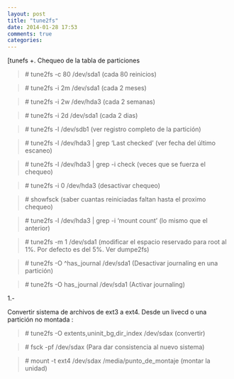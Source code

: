```yaml
---
layout: post
title: "tune2fs"
date: 2014-01-28 17:53
comments: true
categories: 
---
```

[tunefs +. Chequeo de la tabla de particiones

>\# tune2fs -c 80 /dev/sda1 (cada 80 reinicios) 

>\# tune2fs -i 2m /dev/sda1 (cada 2 meses) 

>\# tune2fs -i 2w /dev/hda3 (cada 2 semanas) 

>\# tune2fs -i 2d /dev/sda1 (cada 2 dias) 

>\# tune2fs -l /dev/sdb1 (ver registro completo de la partición) 

>\# tune2fs -l /dev/hda3 | grep ‘Last checked’ (ver fecha del último escaneo) 

>\# tune2fs -l /dev/hda3 | grep -i check (veces que se fuerza el chequeo) 

>\# tune2fs -i 0 /dev/hda3 (desactivar chequeo) 

>\# showfsck (saber cuantas reiniciadas faltan hasta el proximo chequeo) 

>\# tune2fs -l /dev/hda3 | grep -i ‘mount count’ (lo mismo que el anterior) 

>\# tune2fs -m 1 /dev/sda1 (modificar el espacio reservado para root al 1%. Por defecto es del 5%. Ver dumpe2fs)

>\# tune2fs -O ^has_journal /dev/sda1 (Desactivar journaling en una partición)

>\# tune2fs -O has_journal /dev/sda1 (Activar journaling)

1.-

Convertir sistema de archivos de ext3 a ext4. Desde un livecd o una partición no montada :

>\# tune2fs -O extents,uninit_bg,dir_index /dev/sdax (convertir) 

>\# fsck -pf /dev/sdax  (Para dar consistencia al nuevo sistema)

>\# mount -t ext4 /dev/sdax /media/punto_de_montaje (montar la unidad)

